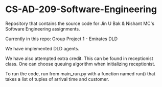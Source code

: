 CS-AD-209-Software-Engineering
==============================

Repository that contains the source code for Jin U Bak & Nishant MC's  Software Engineering assignments.

Currently in this repo: Group Project 1 - Emirates DLD

We have implemented DLD agents.

We have also attempted extra credit. This can be found in receptionist class. One can choose queuing algorithm when 
initializing receptionist.

To run the code, run from main_run.py with a function named run() that takes a list of tuples of arrival time and customer.


